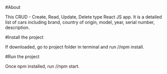 #About

This CRUD - Create, Read, Update, Delete type React JS app.
It is a detailed list of cars including brand, country of origin, model, year, serial number, description. 

#Install the project

If downloaded, go to project folder in terminal and run //npm install.

#Run the project

Once npm installed, run //npm start.
